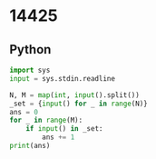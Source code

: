 # 14425

## Python

```python
import sys
input = sys.stdin.readline

N, M = map(int, input().split())
_set = {input() for _ in range(N)}
ans = 0
for _ in range(M):
    if input() in _set:
        ans += 1
print(ans)

```
